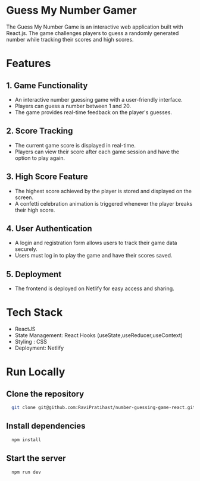 
# Guess My Number Gamer

The Guess My Number Game is an interactive web application built with React.js. The game challenges players to guess a randomly generated number while tracking their scores and high scores. 


# Features

## 1. Game Functionality  
- An interactive number guessing game with a user-friendly interface.
- Players can guess a number between 1 and 20.
- The game provides real-time feedback on the player's guesses.

## 2. Score Tracking
- The current game score is displayed in real-time.
- Players can view their score after each game session and have the option to play again.

## 3. High Score Feature 
- The highest score achieved by the player is stored and displayed on the screen.
- A confetti celebration animation is triggered whenever the player breaks their high score.

## 4. User Authentication
- A login and registration form allows users to track their game data securely.
- Users must log in to play the game and have their scores saved.

## 5. Deployment
- The frontend is deployed on Netlify for easy access and sharing.

# Tech Stack

- ReactJS
- State Management: React Hooks (useState,useReducer,useContext)
- Styling : CSS
- Deployment: Netlify




# Run Locally

## Clone the repository

```bash
  git clone git@github.com:RaviPratihast/number-guessing-game-react.git
```



## Install dependencies

```bash
  npm install
```

## Start the server

```bash
  npm run dev
```

